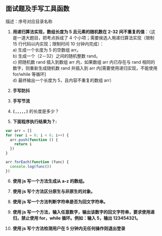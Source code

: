 ## 面试题及手写工具函数

描述：序号对应目录名称

1. **用递归算法实现，数组长度为 5 且元素的随机数在 2-32 间不重复的值**：（这是一道大题目，把考点拆成了 4 个小项；需要侯选人用递归算法实现（限制 15 行代码以内实现；限制时间 10 分钟内完成）：  
   a) 生成一个长度为 5 的空数组 arr。  
   b) 生成一个（2－32）之间的随机整数 rand。  
   c) 把随机数 rand 插入到数组 arr 内，如果数组 arr 内已存在与 rand 相同的数字，则重新生成随机数 rand 并插入到 arr 内[需要使用递归实现，不能使用 for/while 等循环]  
   d) 最终输出一个长度为 5，且内容不重复的数组 arr）

2. **手写防抖**

3. **手写节流**

4. **`[,,,,,]`** 的长度是多少？

5. **下面程序执行结果为？:**

```js
var arr = []
for (var i = 0; i < 6; i++) {
  arr.push(function () {
    return i
  })
}

arr.forEach(function (func) {
  console.log(func())
})
```

6. **使用 js 写一个方法生成从 a-z 的数组。**

7. **使用 js 写个方法区分原生与非原生的对象。**

8. **使用 js 写一个方法判断字符串是否为回文字符串。**

9. **使用 js 写一个方法，输入任意数字，输出该数字的回文字符串，要求使用递归，禁止使用 for，while 循环。例如：输入 5，输出 123454321。**

10. **使用 js 写个方法检测用户在 5 分钟内无任何操作则退出登录**
